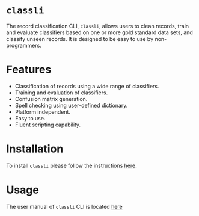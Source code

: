 # `classli`

The record classification CLI, `classli`, allows users to clean records, train and evaluate classifiers based on one or more gold standard data sets, and classify unseen records. It is designed to be easy to use by non-programmers. 

# Features

- Classification of records using a wide range of classifiers.
- Training and evaluation of classifiers.
- Confusion matrix generation.
- Spell checking using user-defined dictionary.
- Platform independent.
- Easy to use.
- Fluent scripting capability.

# Installation

To install `classli` please follow the instructions [here](install/index.html).

# Usage

The user manual of `classli` CLI is located [here](usage.html)


